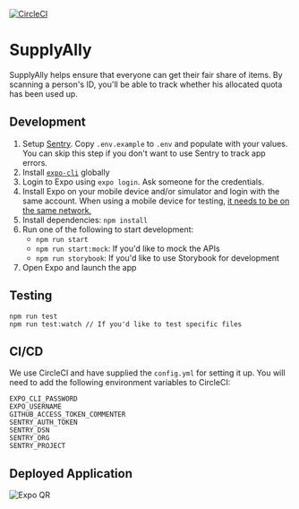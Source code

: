 [![CircleCI](https://circleci.com/gh/rationally-app/mobile-application.svg?style=svg)](https://circleci.com/gh/rationally-app/mobile-application)

# SupplyAlly

SupplyAlly helps ensure that everyone can get their fair share of items. By scanning a person's ID, you'll be able to track whether his allocated quota has been used up.

## Development

1. Setup [Sentry](https://sentry.io/). Copy `.env.example` to `.env` and populate with your values. You can skip this step if you don't want to use Sentry to track app errors.
2. Install [`expo-cli`](https://docs.expo.io/workflow/expo-cli/) globally
3. Login to Expo using `expo login`. Ask someone for the credentials.
4. Install Expo on your mobile device and/or simulator and login with the same account. When using a mobile device for testing, [it needs to be on the same network.](https://docs.expo.io/get-started/create-a-new-app/#opening-the-app-on-your-phonetablet)
5. Install dependencies: `npm install`
6. Run one of the following to start development:
   - `npm run start`
   - `npm run start:mock`: If you'd like to mock the APIs
   - `npm run storybook`: If you'd like to use Storybook for development
7. Open Expo and launch the app

## Testing

```
npm run test
npm run test:watch // If you'd like to test specific files
```

## CI/CD

We use CircleCI and have supplied the `config.yml` for setting it up. You will need to add the following environment variables to CircleCI:

```
EXPO_CLI_PASSWORD
EXPO_USERNAME
GITHUB_ACCESS_TOKEN_COMMENTER
SENTRY_AUTH_TOKEN
SENTRY_DSN
SENTRY_ORG
SENTRY_PROJECT
```

## Deployed Application

![Expo QR](https://api.qrserver.com/v1/create-qr-code/?size=250x250&data=exp://exp.host/@musket/rationally)
